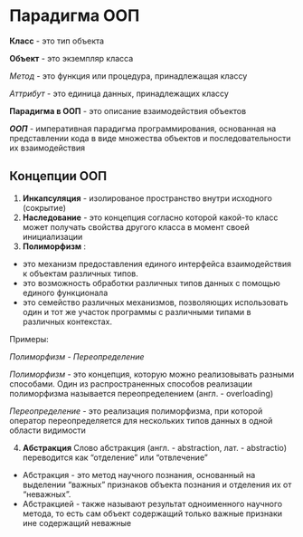 # Парадигма ООП

__Класс__ - это тип объекта

__Объект__ - это экземпляр класса

*Метод* - это функция или процедура, принадлежащая классу

*Аттрибут* - это единица данных, принадлежащих классу

__Парадигма в ООП__ - это описание взаимодействия объектов

__*ООП*__ - императивная парадигма программирования, основанная на представлении кода
            в виде множества объектов и последовательности их взаимодействия

## Концепции ООП
1. __Инкапсуляция__ - изолированое пространство внутри исходного (сокрытие)
2. __Наследование__ - это концепция согласно которой какой-то класс может получать свойства
другого класса в момент своей инициализации
3. __Полиморфизм__ :
* это механизм предоставления единого интерфейса взаимодействия к объектам различных типов.
* это возможность обработки различных типов данных с помощью единого функционала
* это семейство различных механизмов, позволяющих использовать один и тот же участок программы с различными типами в различных контекстах.

Примеры:

_Полиморфизм - Переопределение_

*Полиморфизм* - это концепция, которую можно реализовывать разными способами. Один из
распространенных способов реализации полиморфизма называется переопределением (англ. - overloading)

*Переопределение* - это реализация полиморфизма, при которой оператор переопределяется для нескольких
типов данных в одной области видимости

4. __Абстракция__
Слово абстракция (англ. - abstraction, лат. - abstractio) переводится как “отделение” или “отвлечение”
* Абстракция - это метод научного познания, основанный на выделении “важных” признаков объекта познания и отделения их от “неважных”.
* Абстракцией - также называют результат одноименного научного метода, то есть сам объект содержащий только важные признаки ине содержащий неважные